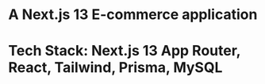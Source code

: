 # A Next.js 13 E-commerce application
# Tech Stack: Next.js 13 App Router, React, Tailwind, Prisma, MySQL